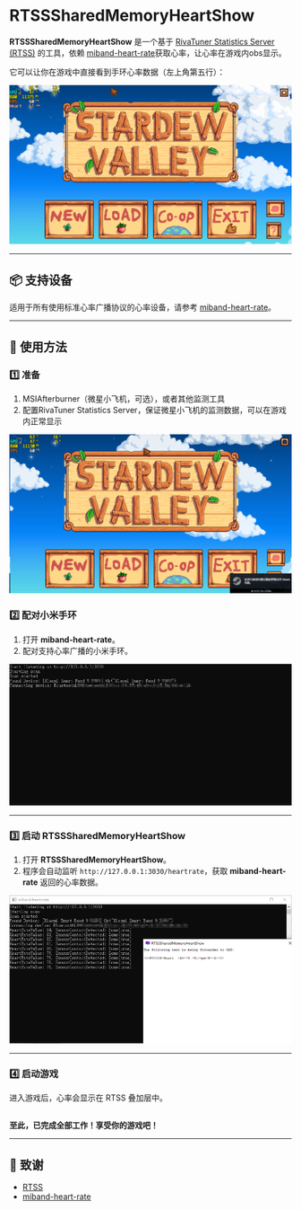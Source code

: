 # RTSSSharedMemoryHeartShow

**RTSSSharedMemoryHeartShow** 是一个基于 [RivaTuner Statistics Server (RTSS)](https://www.guru3d.com/files-details/rtss-rivatuner-statistics-server-download.html) 的工具，依赖 [miband-heart-rate](https://github.com/Tnze/miband-heart-rate)获取心率，让心率在游戏内obs显示。

它可以让你在游戏中直接看到手环心率数据（左上角第五行）：

![game2](release/game1.jpg)

---

## 📦 支持设备

适用于所有使用标准心率广播协议的心率设备，请参考 [miband-heart-rate](https://github.com/Tnze/miband-heart-rate)。

---

## 🚀 使用方法

### 1️⃣ 准备

1. MSIAfterburner（微星小飞机，可选），或者其他监测工具
2. 配置RivaTuner Statistics Server，保证微星小飞机的监测数据，可以在游戏内正常显示

![game2](release/game2.jpg)

### 2️⃣ 配对小米手环

1. 打开 **miband-heart-rate**。
2. 配对支持心率广播的小米手环。

![step1](release/step1.jpg)

---

### 3️⃣ 启动 RTSSSharedMemoryHeartShow

1. 打开 **RTSSSharedMemoryHeartShow**。
2. 程序会自动监听 `http://127.0.0.1:3030/heartrate`，获取 **miband-heart-rate** 返回的心率数据。

![step2](release/step2.jpg)

---

### **4️⃣ 启动游戏**

进入游戏后，心率会显示在 RTSS 叠加层中。

## 

**至此，已完成全部工作！享受你的游戏吧！**

---

## 🙌 致谢

- [RTSS](https://www.guru3d.com/files-details/rtss-rivatuner-statistics-server-download.html)
- [miband-heart-rate](https://github.com/Tnze/miband-heart-rate)
